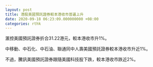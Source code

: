 ```yaml
---
layout: post
title: 港股美國預託證券較本港收市普遍上升
date: 2020-09-18 06:23:09.000000000 +08:00
categories: rthk
---
```


滙控美國預託證券折合31.22港元，較本港收市升1%。

中移動、中石化、中石油、聯通同中人壽美國預託證券較本港收市升近1%。

不過，騰訊美國預託證券跟隨美國科技股下跌，較本港收市跌近2%。
